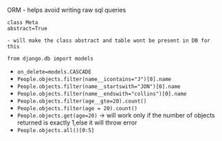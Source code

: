 ORM 
    - helps avoid writing raw sql queries
```
class Meta
abstract=True
```
    - will make the class abstract and table wont be present in DB for this

`from django.db import models`

- `on_delete=models.CASCADE`
- `People.objects.filter(name__icontains="J")[0].name`
- `People.objects.filter(name__startswith="JON")[0].name`
- `People.objects.filter(name__endswith="collins")[0].name`
- `People.objects.filter(age__gte=20).count()`
- `People.objects.filter(age = 20).count()`
- `People.objects.get(age=20)` -> will work only if the number of objects returned is exactly 1,else it will throw error
- `People.objects.all()[0:5]`

